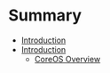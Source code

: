 # Summary

* [Introduction](README.md)
* [Introduction](Introduction/Introduction.md)
   * [CoreOS Overview](Introduction/coreos_overview.md)

